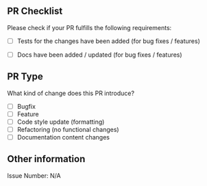 ## PR Checklist
Please check if your PR fulfills the following requirements:

- [ ] Tests for the changes have been added (for bug fixes / features)
- [ ] Docs have been added / updated (for bug fixes / features)


## PR Type
What kind of change does this PR introduce?

<!-- Please check the one that applies to this PR using `x`. -->

- [ ] Bugfix
- [ ] Feature
- [ ] Code style update (formatting)
- [ ] Refactoring (no functional changes)
- [ ] Documentation content changes

## Other information

<!-- Please provide any useful other information. -->

Issue Number: N/A
